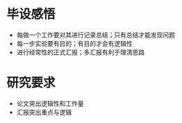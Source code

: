 # 毕设感悟
* 每做一个工作要对其进行记录总结；只有总结才能发现问题
* 每一步实验要有目的；有目的才会有逻辑性
* 进行经常性的正式汇报；多汇报有利于理清思路



# 研究要求
* 论文突出逻辑性和工作量
* 汇报突出重点与逻辑